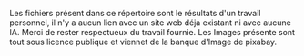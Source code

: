 Les fichiers présent dans ce répertoire sont le résultats d'un travail personnel, il n'y a aucun lien avec un site web déja existant ni avec aucune IA. Merci de rester respectueux du travail fournie.
Les Images présente sont tout sous licence publique et viennet de la banque d'Image de pixabay.
